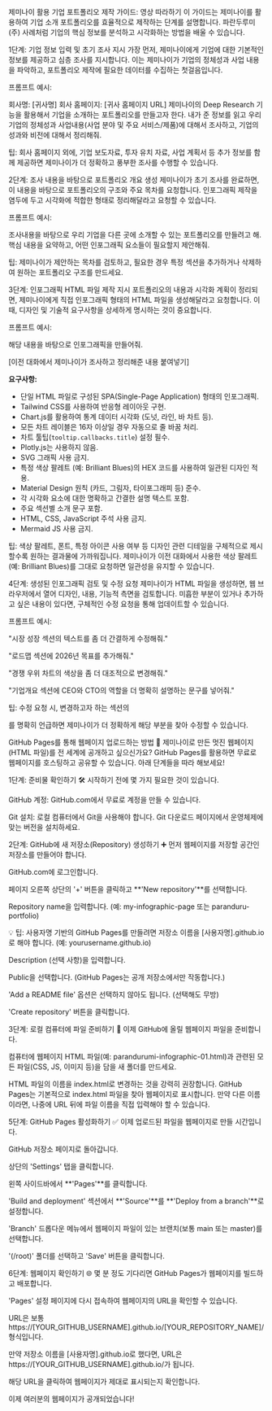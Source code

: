 제미나이 활용 기업 포트폴리오 제작 가이드: 영상 따라하기
이 가이드는 제미나이를 활용하여 기업 소개 포트폴리오를 효율적으로 제작하는 단계를 설명합니다. 파란두루미(주) 사례처럼 기업의 핵심 정보를 분석하고 시각화하는 방법을 배울 수 있습니다.

1단계: 기업 정보 입력 및 초기 조사 지시
가장 먼저, 제미나이에게 기업에 대한 기본적인 정보를 제공하고 심층 조사를 지시합니다. 이는 제미나이가 기업의 정체성과 사업 내용을 파악하고, 포트폴리오 제작에 필요한 데이터를 수집하는 첫걸음입니다.

프롬프트 예시:

회사명: [귀사명]
회사 홈페이지: [귀사 홈페이지 URL]
제미나이의 Deep Research 기능을 활용해서 기업을 소개하는 포트폴리오를 만들고자 한다. 내가 준 정보를 읽고 우리 기업의 정체성과 사업내용(사업 분야 및 주요 서비스/제품)에 대해서 조사하고, 기업의 성과와 비전에 대해서 정리해줘.

팁: 회사 홈페이지 외에, 기업 보도자료, 투자 유치 자료, 사업 계획서 등 추가 정보를 함께 제공하면 제미나이가 더 정확하고 풍부한 조사를 수행할 수 있습니다.

2단계: 조사 내용을 바탕으로 포트폴리오 개요 생성
제미나이가 초기 조사를 완료하면, 이 내용을 바탕으로 포트폴리오의 구조와 주요 목차를 요청합니다. 인포그래픽 제작을 염두에 두고 시각화에 적합한 형태로 정리해달라고 요청할 수 있습니다.

프롬프트 예시:

조사내용을 바탕으로 우리 기업을 다른 곳에 소개할 수 있는 포트폴리오를 만들려고 해. 핵심 내용을 요약하고, 어떤 인포그래픽 요소들이 필요할지 제안해줘.

팁: 제미나이가 제안하는 목차를 검토하고, 필요한 경우 특정 섹션을 추가하거나 삭제하여 원하는 포트폴리오 구조를 만드세요.

3단계: 인포그래픽 HTML 파일 제작 지시
포트폴리오의 내용과 시각화 계획이 정리되면, 제미나이에게 직접 인포그래픽 형태의 HTML 파일을 생성해달라고 요청합니다. 이때, 디자인 및 기술적 요구사항을 상세하게 명시하는 것이 중요합니다.

프롬프트 예시:

해당 내용을 바탕으로 인포그래픽을 만들어줘. 

[이전 대화에서 제미나이가 조사하고 정리해준 내용 붙여넣기]

**요구사항:**
- 단일 HTML 파일로 구성된 SPA(Single-Page Application) 형태의 인포그래픽.
- Tailwind CSS를 사용하여 반응형 레이아웃 구현.
- Chart.js를 활용하여 통계 데이터 시각화 (도넛, 라인, 바 차트 등).
- 모든 차트 레이블은 16자 이상일 경우 자동으로 줄 바꿈 처리.
- 차트 툴팁(`tooltip.callbacks.title`) 설정 필수.
- Plotly.js는 사용하지 않음.
- SVG 그래픽 사용 금지.
- 특정 색상 팔레트 (예: Brilliant Blues)의 HEX 코드를 사용하여 일관된 디자인 적용.
- Material Design 원칙 (카드, 그림자, 타이포그래피 등) 준수.
- 각 시각화 요소에 대한 명확하고 간결한 설명 텍스트 포함.
- 주요 섹션별 소개 문구 포함.
- HTML, CSS, JavaScript 주석 사용 금지.
- Mermaid JS 사용 금지.

팁: 색상 팔레트, 폰트, 특정 아이콘 사용 여부 등 디자인 관련 디테일을 구체적으로 제시할수록 원하는 결과물에 가까워집니다. 제미나이가 이전 대화에서 사용한 색상 팔레트(예: Brilliant Blues)를 그대로 요청하면 일관성을 유지할 수 있습니다.

4단계: 생성된 인포그래픽 검토 및 수정 요청
제미나이가 HTML 파일을 생성하면, 웹 브라우저에서 열어 디자인, 내용, 기능적 측면을 검토합니다. 미흡한 부분이 있거나 추가하고 싶은 내용이 있다면, 구체적인 수정 요청을 통해 업데이트할 수 있습니다.

프롬프트 예시:

"시장 성장 섹션의 텍스트를 좀 더 간결하게 수정해줘."

"로드맵 섹션에 2026년 목표를 추가해줘."

"경쟁 우위 차트의 색상을 좀 더 대조적으로 변경해줘."

"기업개요 섹션에 CEO와 CTO의 역할을 더 명확히 설명하는 문구를 넣어줘."

팁: 수정 요청 시, 변경하고자 하는 섹션의 <section id="...">를 명확히 언급하면 제미나이가 더 정확하게 해당 부분을 찾아 수정할 수 있습니다.

GitHub Pages를 통해 웹페이지 업로드하는 방법 🚀
제미나이로 만든 멋진 웹페이지(HTML 파일)를 전 세계에 공개하고 싶으신가요? GitHub Pages를 활용하면 무료로 웹페이지를 호스팅하고 공유할 수 있습니다. 아래 단계들을 따라 해보세요!

1단계: 준비물 확인하기 🛠️
시작하기 전에 몇 가지 필요한 것이 있습니다.

GitHub 계정: GitHub.com에서 무료로 계정을 만들 수 있습니다.

Git 설치: 로컬 컴퓨터에서 Git을 사용해야 합니다. Git 다운로드 페이지에서 운영체제에 맞는 버전을 설치하세요.

2단계: GitHub에 새 저장소(Repository) 생성하기 ➕
먼저 웹페이지를 저장할 공간인 저장소를 만들어야 합니다.

GitHub.com에 로그인합니다.

페이지 오른쪽 상단의 '+' 버튼을 클릭하고 **'New repository'**를 선택합니다.

Repository name을 입력합니다. (예: my-infographic-page 또는 paranduru-portfolio)

💡 팁: 사용자명 기반의 GitHub Pages를 만들려면 저장소 이름을 [사용자명].github.io로 해야 합니다. (예: yourusername.github.io)

Description (선택 사항)을 입력합니다.

Public을 선택합니다. (GitHub Pages는 공개 저장소에서만 작동합니다.)

'Add a README file' 옵션은 선택하지 않아도 됩니다. (선택해도 무방)

'Create repository' 버튼을 클릭합니다.

3단계: 로컬 컴퓨터에 파일 준비하기 📂
이제 GitHub에 올릴 웹페이지 파일을 준비합니다.

컴퓨터에 웹페이지 HTML 파일(예: parandurumi-infographic-01.html)과 관련된 모든 파일(CSS, JS, 이미지 등)을 담을 새 폴더를 만드세요.

HTML 파일의 이름을 index.html로 변경하는 것을 강력히 권장합니다. GitHub Pages는 기본적으로 index.html 파일을 찾아 웹페이지로 표시합니다. 만약 다른 이름이라면, 나중에 URL 뒤에 파일 이름을 직접 입력해야 할 수 있습니다.

5단계: GitHub Pages 활성화하기 ✅
이제 업로드된 파일을 웹페이지로 만들 시간입니다.

GitHub 저장소 페이지로 돌아갑니다.

상단의 'Settings' 탭을 클릭합니다.

왼쪽 사이드바에서 **'Pages'**를 클릭합니다.

'Build and deployment' 섹션에서 **'Source'**를 **'Deploy from a branch'**로 설정합니다.

'Branch' 드롭다운 메뉴에서 웹페이지 파일이 있는 브랜치(보통 main 또는 master)를 선택합니다.

'(/root)' 폴더를 선택하고 'Save' 버튼을 클릭합니다.

6단계: 웹페이지 확인하기 🌐
몇 분 정도 기다리면 GitHub Pages가 웹페이지를 빌드하고 배포합니다.

'Pages' 설정 페이지에 다시 접속하여 웹페이지의 URL을 확인할 수 있습니다.

URL은 보통 https://[YOUR_GITHUB_USERNAME].github.io/[YOUR_REPOSITORY_NAME]/ 형식입니다.

만약 저장소 이름을 [사용자명].github.io로 했다면, URL은 https://[YOUR_GITHUB_USERNAME].github.io/가 됩니다.

해당 URL을 클릭하여 웹페이지가 제대로 표시되는지 확인합니다.

이제 여러분의 웹페이지가 공개되었습니다! 
